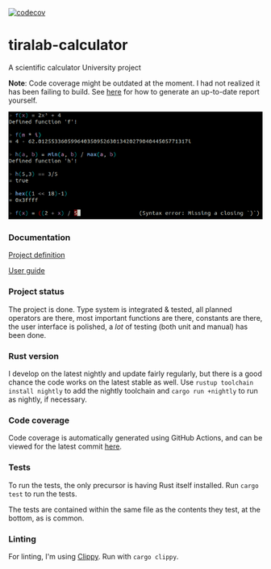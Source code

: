 [![codecov](https://codecov.io/gh/kbjakex/tiralab-calculator/branch/main/graph/badge.svg?token=61DBA3W6JW)](https://codecov.io/gh/kbjakex/tiralab-calculator)
# tiralab-calculator
A scientific calculator University project

**Note**: Code coverage might be outdated at the moment. I had not realized it has been failing to build. See [here](https://github.com/kbjakex/tiralab-calculator/blob/main/documentation/user-guide.md) for how to generate an up-to-date report yourself.

<img src="https://raw.githubusercontent.com/kbjakex/tiralab-calculator/main/documentation/images/front_page_img.png" width="550">

### Documentation

[Project definition](https://github.com/kbjakex/tiralab-calculator/blob/main/documentation/definition.md)

[User guide](https://github.com/kbjakex/tiralab-calculator/blob/main/documentation/user-guide.md)

### Project status

The project is done. Type system is integrated & tested, all planned operators are there, most important functions are there,
constants are there, the user interface is polished, a _lot_ of testing (both unit and manual) has been done.

### Rust version

I develop on the latest nightly and update fairly regularly, but there is a good chance the code works on the latest stable as well.
Use `rustup toolchain install nightly` to add the nightly toolchain and `cargo run +nightly` to run as nightly, if necessary.

### Code coverage

Code coverage is automatically generated using GitHub Actions, and can be viewed for the latest commit [here](https://app.codecov.io/gh/kbjakex/tiralab-calculator).

### Tests

To run the tests, the only precursor is having Rust itself installed. Run `cargo test` to run the tests.

The tests are contained within the same file as the contents they test, at the bottom, as is common.

### Linting

For linting, I'm using [Clippy](https://github.com/rust-lang/rust-clippy). Run with `cargo clippy`. 
